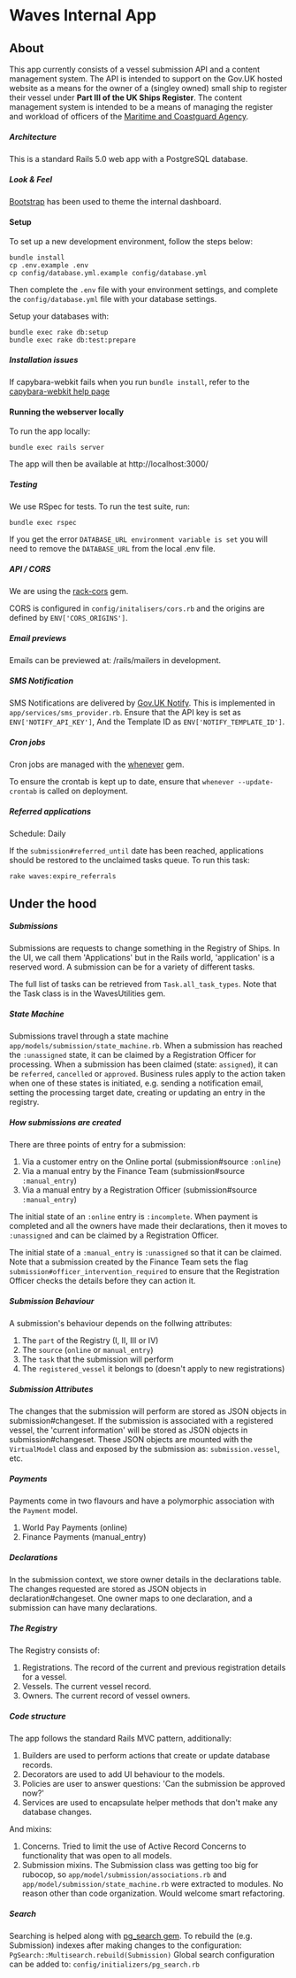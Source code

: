 # Waves Internal App

## About

This app currently consists of a vessel submission API and a content
management system. The API is intended to support on the
Gov.UK hosted website as a means for the owner of a (singley owned) small ship to
register their vessel under **Part III of the UK Ships Register**. The content
management system is intended to be a means of managing the register and
workload of officers of the [Maritime and Coastguard Agency][mca].

[mca]: https://www.gov.uk/government/organisations/maritime-and-coastguard-agency

##### Architecture

This is a standard Rails 5.0 web app with a PostgreSQL database.

##### Look & Feel

[Bootstrap][bootstrap] has been used to theme the internal dashboard.

[bootstrap]: https://getbootstrap.com/

#### Setup

To set up a new development environment, follow the steps below:

    bundle install
    cp .env.example .env
    cp config/database.yml.example config/database.yml

Then complete the `.env` file with your environment settings, and complete the
`config/database.yml` file with your database settings.

Setup your databases with:

    bundle exec rake db:setup
    bundle exec rake db:test:prepare

##### Installation issues

If capybara-webkit fails when you run `bundle install`, refer to the [capybara-webkit help page](https://github.com/thoughtbot/capybara-webkit/wiki/Installing-Qt-and-compiling-capybara-webkit)

#### Running the webserver locally

To run the app locally:

    bundle exec rails server

The app will then be available at http://localhost:3000/

##### Testing

We use RSpec for tests. To run the test suite, run:

    bundle exec rspec

If you get the error `DATABASE_URL environment variable is set` you will need to remove the `DATABASE_URL` from the local .env file.

##### API / CORS

We are using the [rack-cors](https://github.com/cyu/rack-cors) gem.

CORS is configured in `config/initalisers/cors.rb` and the origins are defined by `ENV['CORS_ORIGINS']`.

##### Email previews

Emails can be previewed at: /rails/mailers in development.

##### SMS Notification
SMS Notifications are delivered by [Gov.UK Notify](https://www.notifications.service.gov.uk).
This is implemented in `app/services/sms_provider.rb`.
Ensure that the API key is set as `ENV['NOTIFY_API_KEY']`,
And the Template ID as `ENV['NOTIFY_TEMPLATE_ID']`.

##### Cron jobs

Cron jobs are managed with the [whenever](https://github.com/javan/whenever) gem.

To ensure the crontab is kept up to date, ensure that `whenever --update-crontab` is called on deployment.

##### Referred applications

Schedule: Daily

If the `submission#referred_until` date has been reached, applications should be restored to the unclaimed tasks queue. To run this task:

  `rake waves:expire_referrals`


## Under the hood
##### Submissions
Submissions are requests to change something in the Registry of Ships. In the UI, we call them 'Applications' but in the Rails world, 'application' is a reserved word. A submission can be for a variety of different tasks.

The full list of tasks can be retrieved from `Task.all_task_types`. Note that the Task  class is in the WavesUtilities gem.

##### State Machine
Submissions travel through a state machine `app/models/submission/state_machine.rb`. When a submission has reached the `:unassigned` state, it can be claimed by a Registration Officer for processing. When a submission has been claimed (state: `assigned`), it can be `referred`, `cancelled` or `approved`. Business rules apply to the action taken when one of these states is initiated, e.g. sending a notification email, setting the processing target date, creating or updating an entry in the registry.

##### How submissions are created
There are three points of entry for a submission:
1. Via a customer entry on the Online portal (submission#source `:online`)
2. Via a manual entry by the Finance Team (submission#source `:manual_entry`)
3. Via a manual entry by a Registration Officer (submission#source `:manual_entry`)

The initial state of an `:online` entry is `:incomplete`. When payment is completed and all the owners have made their declarations, then it moves to `:unassigned` and can be claimed by a Registration Officer.

The initial state of a `:manual_entry` is `:unassigned` so that it can be claimed. Note that a submission created by the Finance Team sets the flag `submission#officer_intervention_required` to ensure that the Registration Officer checks the details before they can action it.

##### Submission Behaviour
A submission's behaviour depends on the follwing attributes:
1. The `part` of the Registry (I, II, III or IV)
2. The `source` (`online` or `manual_entry`)
3. The `task` that the submission will perform
4. The `registered_vessel` it belongs to (doesn't apply to new registrations)

##### Submission Attributes
The changes that the submission will perform are stored as JSON objects in submission#changeset. If the submission is associated with a registered vessel, the 'current information' will be stored as JSON objects in submission#changeset.
These JSON objects are mounted with the `VirtualModel` class and exposed by the submission as: `submission.vessel`, etc.

##### Payments
Payments come in two flavours and have a polymorphic association with the `Payment` model.
1. World Pay Payments (online)
2. Finance Payments (manual_entry)

##### Declarations
In the submission context, we store owner details in the declarations table. The changes requested are stored as JSON objects in declaration#changeset. One owner maps to one declaration, and a submission can have many declarations.

##### The Registry
The Registry consists of:
1. Registrations. The record of the current and previous registration details for a vessel.
2. Vessels. The current vessel record.
3. Owners. The current record of vessel owners.

##### Code structure
The app follows the standard Rails MVC pattern, additionally:
1. Builders are used to perform actions that create or update database records.
2. Decorators are used to add UI behaviour to the models.
3. Policies are user to answer questions: 'Can the submission be approved now?'
4. Services are used to encapsulate helper methods that don't make any database changes.

And mixins:
1. Concerns. Tried to limit the use of Active Record Concerns to functionality that was open to all models.
2. Submission mixins. The Submission class was getting too big for rubocop, so `app/model/submission/associations.rb` and  `app/model/submission/state_machine.rb` were extracted to modules. No reason other than code organization. Would welcome smart refactoring.

##### Search
Searching is helped along with [pg_search gem](https://github.com/Casecommons/pg_search).
To rebuild the (e.g. Submission) indexes after making changes to the configuration:
`PgSearch::Multisearch.rebuild(Submission)`
Global search configuration can be added to:
`config/initializers/pg_search.rb`
